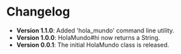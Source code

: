 # Changelog

* **Version 1.1.0**: Added 'hola_mundo' command line utility.
* **Version 1.0.0**: HolaMundo#hi now returns a String.
* **Version 0.0.1**: The initial HolaMundo class is released.
